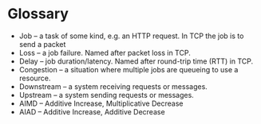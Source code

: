 # Glossary

- Job – a task of some kind, e.g. an HTTP request. In TCP the job is to send a packet
- Loss – a job failure. Named after packet loss in TCP.
- Delay – job duration/latency. Named after round-trip time (RTT) in TCP.
- Congestion – a situation where multiple jobs are queueing to use a resource.
- Downstream – a system receiving requests or messages.
- Upstream – a system sending requests or messages.
- AIMD – Additive Increase, Multiplicative Decrease
- AIAD – Additive Increase, Additive Decrease
